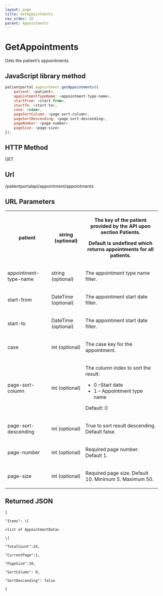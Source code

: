 ```yaml
---
layout: page
title: GetAppointments
nav_order: 10
parent: Appointments
---
```


# GetAppointments

Gets the patient’s appointments.

## JavaScript library method

```javascript
patientportal.appointment.getAppointments({
    patient: <patient>,
    appointmentTypeName: <appointment-type-name>,
    startFrom: <start-from>,
    startTo: <start-to>,
    case: <case>,
    pageSortColumn: <page-sort-column>,
    pageSortDescending: <page-sort-descending>,
    pageNumber: <page-number>,
    pageSize: <page-size>
});
```

## HTTP Method

GET

## ****Url****

/patientportalapi/appointment/appointments

## URL Parameters

<table><tbody><tr><th><p>patient</p></th><th><p>string (optional)</p></th><th><p>The key of the patient provided by the API upon section Patients.</p><p>Default is undefined which returns appointments for all patients.</p></th></tr><tr><td><p>appointment-type-name</p></td><td><p>string (optional)</p></td><td><p>The appointment type name filter.</p></td></tr><tr><td><p>start-from</p></td><td><p>DateTime (optional)</p></td><td><p>The appointment start date filter.</p></td></tr><tr><td><p>start-to</p></td><td><p>DateTime (optional)</p></td><td><p>The appointment start date filter.</p></td></tr><tr><td><p>case</p></td><td><p>int (optional)</p></td><td><p>The case key for the appointment.</p></td></tr><tr><td><p>page-sort-column</p></td><td><p>int (optional)</p></td><td><p>The column index to sort the result:</p><ul><li>0 –Start date</li><li>1 – Appointment type name</li></ul><p>Default: 0</p></td></tr><tr><td><p>page-sort-descending</p></td><td><p>int (optional)</p></td><td><p>True to sort result descending. Default false.</p></td></tr><tr><td><p>page-number</p></td><td><p>int (optional)</p></td><td><p>Required page number. Default 1.</p></td></tr><tr><td><p>page-size</p></td><td><p>int (optional)</p></td><td><p>Required page size. Default 10. Minimum 5. Maximum 50.</p></td></tr></tbody></table>

## Returned JSON

```
{

"Items": \[

<list of AppointmentData>

\]

"TotalCount":24,

"CurrentPage":1,

"PageSize":10,

"SortColumn": 0,

"SortDescending": false

}
```
